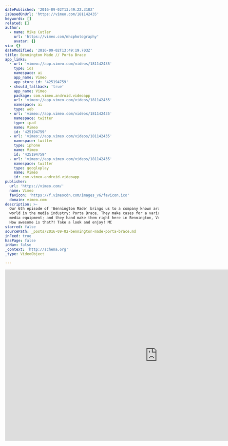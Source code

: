 ```yaml
---
datePublished: '2016-09-02T13:49:22.310Z'
isBasedOnUrl: 'https://vimeo.com/181142435'
keywords: []
related: []
author:
  - name: Mike Cutler
    url: 'https://vimeo.com/mhcphotography'
    avatar: {}
via: {}
dateModified: '2016-09-02T13:49:19.703Z'
title: Bennington Made // Porta Brace
app_links:
  - url: 'vimeo://app.vimeo.com/videos/181142435'
    type: ios
    namespace: ai
    app_name: Vimeo
    app_store_id: '425194759'
  - should_fallback: 'true'
    app_name: Vimeo
    package: com.vimeo.android.videoapp
    url: 'vimeo://app.vimeo.com/videos/181142435'
    namespace: ai
    type: web
  - url: 'vimeo://app.vimeo.com/videos/181142435'
    namespace: twitter
    type: ipad
    name: Vimeo
    id: '425194759'
  - url: 'vimeo://app.vimeo.com/videos/181142435'
    namespace: twitter
    type: iphone
    name: Vimeo
    id: '425194759'
  - url: 'vimeo://app.vimeo.com/videos/181142435'
    namespace: twitter
    type: googleplay
    name: Vimeo
    id: com.vimeo.android.videoapp
publisher:
  url: 'https://vimeo.com/'
  name: Vimeo
  favicon: 'https://f.vimeocdn.com/images_v6/favicon.ico'
  domain: vimeo.com
description: >-
  Our 6th episode of 'Bennington Made' brings us to a company known around the
  world in the media industry: Porta Brace. They make cases for a variety of
  media equipment; and they hand make them right here in Bennington, Vermont!
  How awesome is that?! Take a look and enjoy! MC
starred: false
sourcePath: _posts/2016-09-02-bennington-made-porta-brace.md
inFeed: true
hasPage: false
inNav: false
_context: 'http://schema.org'
_type: VideoObject

---
```

<iframe src="https://cdn.embedly.com/widgets/media.html?src=https%3A%2F%2Fplayer.vimeo.com%2Fvideo%2F181142435&amp;url=https%3A%2F%2Fvimeo.com%2F181142435&amp;image=https%3A%2F%2Fi.vimeocdn.com%2Fvideo%2F589672172_1280.jpg&amp;key=b7d04c9b404c499eba89ee7072e1c4f7&amp;type=text%2Fhtml&amp;schema=vimeo" width="1000" height="563" scrolling="no" frameborder="0" allowfullscreen="" style=""></iframe>